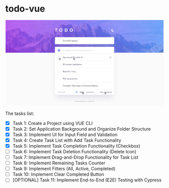 # todo-vue

![Todo application](/docs/an-app-design.png "todo app")

The tasks list:
- [x] Task 1: Create a Project using VUE CLI
- [x] Task 2: Set Application Background and Organize Folder Structure
- [x] Task 3: Implement UI for Input Field and Validation
- [x] Task 4: Create Task List with Add Task Functionality
- [x] Task 5: Implement Task Completion Functionality (Checkbox)
- [ ] Task 6: Implement Task Deletion Functionality (Delete Icon)
- [ ] Task 7: Implement Drag-and-Drop Functionality for Task List
- [ ] Task 8: Implement Remaining Tasks Counter
- [ ] Task 9: Implement Filters (All, Active, Completed)
- [ ] Task 10: Implement Clear Completed Button
- [ ] [OPTIONAL] Task 11: Implement End-to-End (E2E) Testing with Cypress

